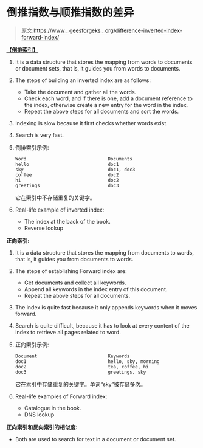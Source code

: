 # 倒推指数与顺推指数的差异

> 原文:[https://www . geesforgeks . org/difference-inverted-index-forward-index/](https://www.geeksforgeeks.org/difference-inverted-index-forward-index/)

**[【倒排索引】](https://www.geeksforgeeks.org/inverted-index/)**

1.  It is a data structure that stores the mapping from words to documents or document sets, that is, it guides you from words to documents.
2.  The steps of building an inverted index are as follows:
    *   Take the document and gather all the words.
    *   Check each word, and if there is one, add a document reference to the index, otherwise create a new entry for the word in the index.
    *   Repeat the above steps for all documents and sort the words.
3.  Indexing is slow because it first checks whether words exist.
4.  Search is very fast.
5.  倒排索引示例:

    ```
    Word                              Documents
    hello                             doc1      
    sky                               doc1, doc3
    coffee                            doc2
    hi                                doc2
    greetings                         doc3                               

    ```

    它在索引中不存储重复的关键字。

6.  Real-life example of inverted index:
    *   The index at the back of the book.
    *   Reverse lookup

**正向索引:**

1.  It is a data structure that stores the mapping from documents to words, that is, it guides you from documents to words.
2.  The steps of establishing Forward index are:
    *   Get documents and collect all keywords.
    *   Append all keywords in the index entry of this document.
    *   Repeat the above steps for all documents.
3.  The index is quite fast because it only appends keywords when it moves forward.
4.  Search is quite difficult, because it has to look at every content of the index to retrieve all pages related to word.
5.  正向索引示例:

    ```
    Document                          Keywords
    doc1                              hello, sky, morning      
    doc2                              tea, coffee, hi
    doc3                              greetings, sky

    ```

    它在索引中存储重复的关键字。单词“sky”被存储多次。

6.  Real-life examples of Forward index:
    *   Catalogue in the book.
    *   DNS lookup

**正向索引和反向索引的相似度:**

*   Both are used to search for text in a document or document set.